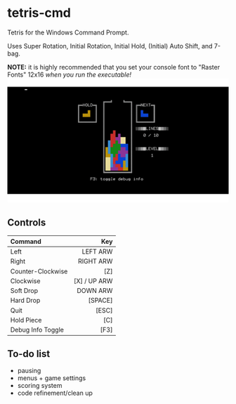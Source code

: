 # tetris-cmd
Tetris for the Windows Command Prompt.

Uses Super Rotation, Initial Rotation, Initial Hold, (Initial) Auto Shift, and 7-bag.

**NOTE:** it is highly recommended that you set your console font to "Raster Fonts" 12x16 *when you run the executable!*
![preview](https://github.com/muskit/tetris-cmd/raw/master/0.2.0preview.gif)

## Controls

|Command           |Key          |
|:-----------------|------------:|
|Left              |LEFT ARW     |
|Right             |RIGHT ARW    |
|Counter-Clockwise |[Z]          |
|Clockwise         |[X] / UP ARW |
|Soft Drop         |DOWN ARW     |
|Hard Drop         |[SPACE]      |
|Quit              |[ESC]        |
|Hold Piece        |[C]          |
|Debug Info Toggle |[F3]         |

## To-do list
  * pausing
  * menus + game settings
  * scoring system
  * code refinement/clean up
